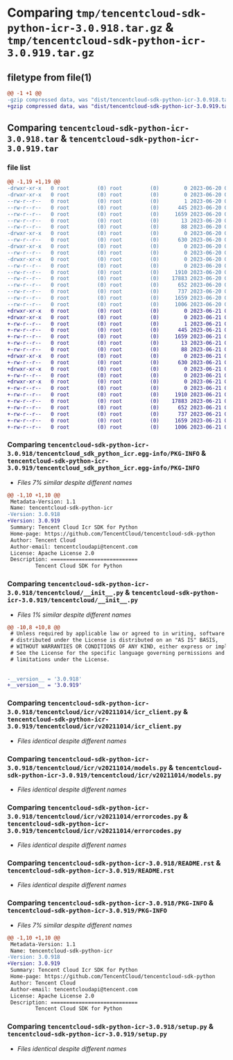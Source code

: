 # Comparing `tmp/tencentcloud-sdk-python-icr-3.0.918.tar.gz` & `tmp/tencentcloud-sdk-python-icr-3.0.919.tar.gz`

## filetype from file(1)

```diff
@@ -1 +1 @@
-gzip compressed data, was "dist/tencentcloud-sdk-python-icr-3.0.918.tar", last modified: Tue Jun 20 02:42:02 2023, max compression
+gzip compressed data, was "dist/tencentcloud-sdk-python-icr-3.0.919.tar", last modified: Wed Jun 21 00:29:49 2023, max compression
```

## Comparing `tencentcloud-sdk-python-icr-3.0.918.tar` & `tencentcloud-sdk-python-icr-3.0.919.tar`

### file list

```diff
@@ -1,19 +1,19 @@
-drwxr-xr-x   0 root         (0) root         (0)        0 2023-06-20 02:42:02.000000 tencentcloud-sdk-python-icr-3.0.918/
-drwxr-xr-x   0 root         (0) root         (0)        0 2023-06-20 02:42:02.000000 tencentcloud-sdk-python-icr-3.0.918/tencentcloud_sdk_python_icr.egg-info/
--rw-r--r--   0 root         (0) root         (0)        1 2023-06-20 02:42:02.000000 tencentcloud-sdk-python-icr-3.0.918/tencentcloud_sdk_python_icr.egg-info/dependency_links.txt
--rw-r--r--   0 root         (0) root         (0)      445 2023-06-20 02:42:02.000000 tencentcloud-sdk-python-icr-3.0.918/tencentcloud_sdk_python_icr.egg-info/SOURCES.txt
--rw-r--r--   0 root         (0) root         (0)     1659 2023-06-20 02:42:02.000000 tencentcloud-sdk-python-icr-3.0.918/tencentcloud_sdk_python_icr.egg-info/PKG-INFO
--rw-r--r--   0 root         (0) root         (0)       13 2023-06-20 02:42:02.000000 tencentcloud-sdk-python-icr-3.0.918/tencentcloud_sdk_python_icr.egg-info/top_level.txt
--rw-r--r--   0 root         (0) root         (0)       88 2023-06-20 02:42:02.000000 tencentcloud-sdk-python-icr-3.0.918/setup.cfg
-drwxr-xr-x   0 root         (0) root         (0)        0 2023-06-20 02:42:02.000000 tencentcloud-sdk-python-icr-3.0.918/tencentcloud/
--rw-r--r--   0 root         (0) root         (0)      630 2023-06-20 02:42:02.000000 tencentcloud-sdk-python-icr-3.0.918/tencentcloud/__init__.py
-drwxr-xr-x   0 root         (0) root         (0)        0 2023-06-20 02:42:02.000000 tencentcloud-sdk-python-icr-3.0.918/tencentcloud/icr/
--rw-r--r--   0 root         (0) root         (0)        0 2023-06-20 02:42:02.000000 tencentcloud-sdk-python-icr-3.0.918/tencentcloud/icr/__init__.py
-drwxr-xr-x   0 root         (0) root         (0)        0 2023-06-20 02:42:02.000000 tencentcloud-sdk-python-icr-3.0.918/tencentcloud/icr/v20211014/
--rw-r--r--   0 root         (0) root         (0)        0 2023-06-20 02:42:02.000000 tencentcloud-sdk-python-icr-3.0.918/tencentcloud/icr/v20211014/__init__.py
--rw-r--r--   0 root         (0) root         (0)     1910 2023-06-20 02:42:02.000000 tencentcloud-sdk-python-icr-3.0.918/tencentcloud/icr/v20211014/icr_client.py
--rw-r--r--   0 root         (0) root         (0)    17883 2023-06-20 02:42:02.000000 tencentcloud-sdk-python-icr-3.0.918/tencentcloud/icr/v20211014/models.py
--rw-r--r--   0 root         (0) root         (0)      652 2023-06-20 02:42:02.000000 tencentcloud-sdk-python-icr-3.0.918/tencentcloud/icr/v20211014/errorcodes.py
--rw-r--r--   0 root         (0) root         (0)      737 2023-06-20 02:42:02.000000 tencentcloud-sdk-python-icr-3.0.918/README.rst
--rw-r--r--   0 root         (0) root         (0)     1659 2023-06-20 02:42:02.000000 tencentcloud-sdk-python-icr-3.0.918/PKG-INFO
--rw-r--r--   0 root         (0) root         (0)     1006 2023-06-20 02:42:02.000000 tencentcloud-sdk-python-icr-3.0.918/setup.py
+drwxr-xr-x   0 root         (0) root         (0)        0 2023-06-21 00:29:49.000000 tencentcloud-sdk-python-icr-3.0.919/
+drwxr-xr-x   0 root         (0) root         (0)        0 2023-06-21 00:29:49.000000 tencentcloud-sdk-python-icr-3.0.919/tencentcloud_sdk_python_icr.egg-info/
+-rw-r--r--   0 root         (0) root         (0)        1 2023-06-21 00:29:49.000000 tencentcloud-sdk-python-icr-3.0.919/tencentcloud_sdk_python_icr.egg-info/dependency_links.txt
+-rw-r--r--   0 root         (0) root         (0)      445 2023-06-21 00:29:49.000000 tencentcloud-sdk-python-icr-3.0.919/tencentcloud_sdk_python_icr.egg-info/SOURCES.txt
+-rw-r--r--   0 root         (0) root         (0)     1659 2023-06-21 00:29:49.000000 tencentcloud-sdk-python-icr-3.0.919/tencentcloud_sdk_python_icr.egg-info/PKG-INFO
+-rw-r--r--   0 root         (0) root         (0)       13 2023-06-21 00:29:49.000000 tencentcloud-sdk-python-icr-3.0.919/tencentcloud_sdk_python_icr.egg-info/top_level.txt
+-rw-r--r--   0 root         (0) root         (0)       88 2023-06-21 00:29:49.000000 tencentcloud-sdk-python-icr-3.0.919/setup.cfg
+drwxr-xr-x   0 root         (0) root         (0)        0 2023-06-21 00:29:49.000000 tencentcloud-sdk-python-icr-3.0.919/tencentcloud/
+-rw-r--r--   0 root         (0) root         (0)      630 2023-06-21 00:29:49.000000 tencentcloud-sdk-python-icr-3.0.919/tencentcloud/__init__.py
+drwxr-xr-x   0 root         (0) root         (0)        0 2023-06-21 00:29:49.000000 tencentcloud-sdk-python-icr-3.0.919/tencentcloud/icr/
+-rw-r--r--   0 root         (0) root         (0)        0 2023-06-21 00:29:49.000000 tencentcloud-sdk-python-icr-3.0.919/tencentcloud/icr/__init__.py
+drwxr-xr-x   0 root         (0) root         (0)        0 2023-06-21 00:29:49.000000 tencentcloud-sdk-python-icr-3.0.919/tencentcloud/icr/v20211014/
+-rw-r--r--   0 root         (0) root         (0)        0 2023-06-21 00:29:49.000000 tencentcloud-sdk-python-icr-3.0.919/tencentcloud/icr/v20211014/__init__.py
+-rw-r--r--   0 root         (0) root         (0)     1910 2023-06-21 00:29:49.000000 tencentcloud-sdk-python-icr-3.0.919/tencentcloud/icr/v20211014/icr_client.py
+-rw-r--r--   0 root         (0) root         (0)    17883 2023-06-21 00:29:49.000000 tencentcloud-sdk-python-icr-3.0.919/tencentcloud/icr/v20211014/models.py
+-rw-r--r--   0 root         (0) root         (0)      652 2023-06-21 00:29:49.000000 tencentcloud-sdk-python-icr-3.0.919/tencentcloud/icr/v20211014/errorcodes.py
+-rw-r--r--   0 root         (0) root         (0)      737 2023-06-21 00:29:49.000000 tencentcloud-sdk-python-icr-3.0.919/README.rst
+-rw-r--r--   0 root         (0) root         (0)     1659 2023-06-21 00:29:49.000000 tencentcloud-sdk-python-icr-3.0.919/PKG-INFO
+-rw-r--r--   0 root         (0) root         (0)     1006 2023-06-21 00:29:49.000000 tencentcloud-sdk-python-icr-3.0.919/setup.py
```

### Comparing `tencentcloud-sdk-python-icr-3.0.918/tencentcloud_sdk_python_icr.egg-info/PKG-INFO` & `tencentcloud-sdk-python-icr-3.0.919/tencentcloud_sdk_python_icr.egg-info/PKG-INFO`

 * *Files 7% similar despite different names*

```diff
@@ -1,10 +1,10 @@
 Metadata-Version: 1.1
 Name: tencentcloud-sdk-python-icr
-Version: 3.0.918
+Version: 3.0.919
 Summary: Tencent Cloud Icr SDK for Python
 Home-page: https://github.com/TencentCloud/tencentcloud-sdk-python
 Author: Tencent Cloud
 Author-email: tencentcloudapi@tencent.com
 License: Apache License 2.0
 Description: ============================
         Tencent Cloud SDK for Python
```

### Comparing `tencentcloud-sdk-python-icr-3.0.918/tencentcloud/__init__.py` & `tencentcloud-sdk-python-icr-3.0.919/tencentcloud/__init__.py`

 * *Files 1% similar despite different names*

```diff
@@ -10,8 +10,8 @@
 # Unless required by applicable law or agreed to in writing, software
 # distributed under the License is distributed on an "AS IS" BASIS,
 # WITHOUT WARRANTIES OR CONDITIONS OF ANY KIND, either express or implied.
 # See the License for the specific language governing permissions and
 # limitations under the License.
 
 
-__version__ = '3.0.918'
+__version__ = '3.0.919'
```

### Comparing `tencentcloud-sdk-python-icr-3.0.918/tencentcloud/icr/v20211014/icr_client.py` & `tencentcloud-sdk-python-icr-3.0.919/tencentcloud/icr/v20211014/icr_client.py`

 * *Files identical despite different names*

### Comparing `tencentcloud-sdk-python-icr-3.0.918/tencentcloud/icr/v20211014/models.py` & `tencentcloud-sdk-python-icr-3.0.919/tencentcloud/icr/v20211014/models.py`

 * *Files identical despite different names*

### Comparing `tencentcloud-sdk-python-icr-3.0.918/tencentcloud/icr/v20211014/errorcodes.py` & `tencentcloud-sdk-python-icr-3.0.919/tencentcloud/icr/v20211014/errorcodes.py`

 * *Files identical despite different names*

### Comparing `tencentcloud-sdk-python-icr-3.0.918/README.rst` & `tencentcloud-sdk-python-icr-3.0.919/README.rst`

 * *Files identical despite different names*

### Comparing `tencentcloud-sdk-python-icr-3.0.918/PKG-INFO` & `tencentcloud-sdk-python-icr-3.0.919/PKG-INFO`

 * *Files 7% similar despite different names*

```diff
@@ -1,10 +1,10 @@
 Metadata-Version: 1.1
 Name: tencentcloud-sdk-python-icr
-Version: 3.0.918
+Version: 3.0.919
 Summary: Tencent Cloud Icr SDK for Python
 Home-page: https://github.com/TencentCloud/tencentcloud-sdk-python
 Author: Tencent Cloud
 Author-email: tencentcloudapi@tencent.com
 License: Apache License 2.0
 Description: ============================
         Tencent Cloud SDK for Python
```

### Comparing `tencentcloud-sdk-python-icr-3.0.918/setup.py` & `tencentcloud-sdk-python-icr-3.0.919/setup.py`

 * *Files identical despite different names*

